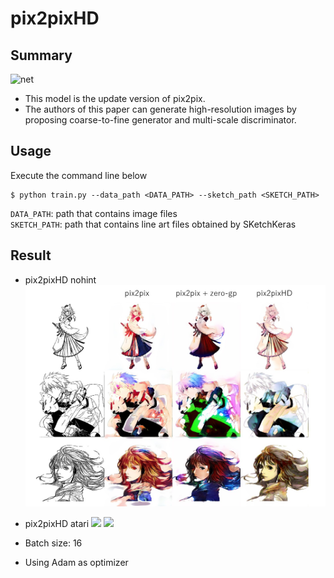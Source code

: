 # pix2pixHD

## Summary
![net](https://github.com/SerialLain3170/Line-to-Color/blob/master/nohint_pix2pixHD/data/network.png)

- This model is the update version of pix2pix.
- The authors of this paper can generate high-resolution images by proposing coarse-to-fine generator and multi-scale discriminator.

## Usage
Execute the command line below
```
$ python train.py --data_path <DATA_PATH> --sketch_path <SKETCH_PATH>
```
`DATA_PATH`: path that contains image files  
`SKETCH_PATH`: path that contains line art files obtained by SKetchKeras  

## Result
- pix2pixHD nohint
![](../Data/nohint_comparison.png)

- pix2pixHD atari
![](https://github.com/SerialLain3170/Line-to-Color/blob/master/nohint_pix2pixHD/data/atari_result1.png)
![](https://github.com/SerialLain3170/Line-to-Color/blob/master/nohint_pix2pixHD/data/atari_result2.png)

- Batch size: 16
- Using Adam as optimizer
